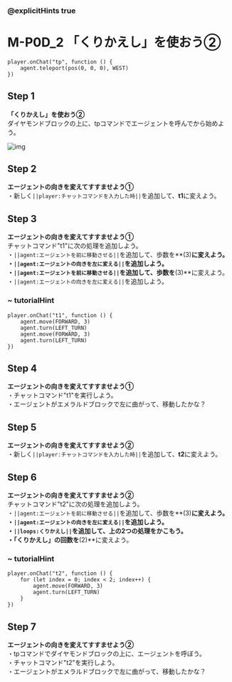 ### @explicitHints true

# M-P0D_2 「くりかえし」を使おう② 

```template
player.onChat("tp", function () {
    agent.teleport(pos(0, 0, 0), WEST)
})
```

## Step 1  
**「くりかえし」を使おう②**  
ダイヤモンドブロックの上に、tpコマンドでエージェントを呼んでから始めよう。

![img](https://teck89.xsrv.jp/MEE_tutorial/img/M-P0D_2.png)

## Step 2  
**エージェントの向きを変えてすすませよう①**  
・新しく``||player:チャットコマンドを入力した時||``を追加して、**t1**に変えよう。

## Step 3  
**エージェントの向きを変えてすすませよう①**  
チャットコマンド"t1"に次の処理を追加しよう。  
・``||agent:エージェントを前に移動させる||``を追加して、歩数を**(3)**に変えよう。  
・``||agent:エージェントの向きを左に変える||``を追加しよう。  
・``||agent:エージェントを前に移動させる||``を追加して、歩数を**(3)**に変えよう。  
・``||agent:エージェントの向きを左に変える||``を追加しよう。

### ~ tutorialHint
```blocks
player.onChat("t1", function () {
    agent.move(FORWARD, 3)
    agent.turn(LEFT_TURN)
    agent.move(FORWARD, 3)
    agent.turn(LEFT_TURN)
})
```

## Step 4  
**エージェントの向きを変えてすすませよう①**  
・チャットコマンド"t1"を実行しよう。  
・エージェントがエメラルドブロックで左に曲がって、移動したかな？

## Step 5  
**エージェントの向きを変えてすすませよう②**  
・新しく``||player:チャットコマンドを入力した時||``を追加して、**t2**に変えよう。

## Step 6  
**エージェントの向きを変えてすすませよう②**  
チャットコマンド"t2"に次の処理を追加しよう。  
・``||agent:エージェントを前に移動させる||``を追加して、歩数を**(3)**に変えよう。  
・``||agent:エージェントの向きを左に変える||``を追加しよう。  
・``||loops:くりかえし||``を追加して、上の2つの処理をかこもう。  
・「くりかえし」の回数を**(2)**に変えよう。

### ~ tutorialHint
```blocks
player.onChat("t2", function () {
    for (let index = 0; index < 2; index++) {
        agent.move(FORWARD, 3)
        agent.turn(LEFT_TURN)
    }
})
```

## Step 7  
**エージェントの向きを変えてすすませよう②**  
・tpコマンドでダイヤモンドブロックの上に、エージェントを呼ぼう。  
・チャットコマンド"t2"を実行しよう。  
・エージェントがエメラルドブロックで左に曲がって、移動したかな？
